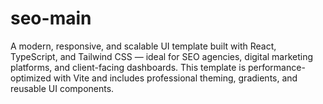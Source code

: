 # seo-main
A modern, responsive, and scalable UI template built with React, TypeScript, and Tailwind CSS — ideal for SEO agencies, digital marketing platforms, and client-facing dashboards. This template is performance-optimized with Vite and includes professional theming, gradients, and reusable UI components.
